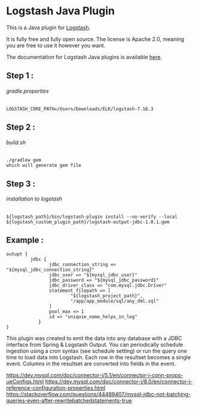 # Logstash Java Plugin

This is a Java plugin for [Logstash](https://github.com/elastic/logstash).

It is fully free and fully open source. The license is Apache 2.0, meaning you are free to use it however you want.

The documentation for Logstash Java plugins is available [here](https://www.elastic.co/guide/en/logstash/6.7/contributing-java-plugin.html).

## Step 1 : 
###### gradle.properties
```
LOGSTASH_CORE_PATH=/Users/Downloads/ELK/logstash-7.16.3
```

## Step 2 : 
###### build.sh
```
./gradlew gem
which will generate gem file
```

## Step 3 : 
###### installation to logstash
```
${logstash_path}/bin/logstash-plugin install --no-verify --local ${logstash_custom_plugin_path}/logstash-output-jdbc-1.0.1.gem
```


## Example : 
```
outupt { 
         jdbc {
				jdbc_connection_string => "${mysql_jdbc_connection_string}"
				jdbc_user => "${mysql_jdbc_user}"
				jdbc_password => "${mysql_jdbc_password}"
				jdbc_driver_class => "com.mysql.jdbc.Driver"
				statement_filepath => [
						"${logstash_project_path}",
						"/app/app_module/sql/any_dml.sql"
				]
				pool_max => 1
				id => "uniquie_name_helps_in_log"
			}
}
```


This plugin was created to emit the data into any database with a JDBC interface from Spring & Logstash Output. 
You can periodically schedule ingestion using a cron syntax (see schedule setting) or 
run the query one time to load data into Logstash. 
Each row in the resultset becomes a single event. 
Columns in the resultset are converted into fields in the event.

https://dev.mysql.com/doc/connector-j/5.1/en/connector-j-conn-props-ueConfigs.html
https://dev.mysql.com/doc/connector-j/8.0/en/connector-j-reference-configuration-properties.html
https://stackoverflow.com/questions/44489407/mysql-jdbc-not-batching-queries-even-after-rewritebatchedstatements-true
